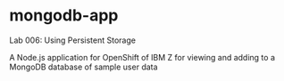 # mongodb-app

Lab 006: Using Persistent Storage

A Node.js application for OpenShift of IBM Z for viewing and adding to a MongoDB database of sample user data

